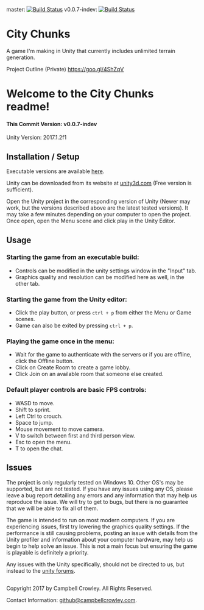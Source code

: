 master: [![Build Status](https://travis-ci.org/CampbellCrowley/UnityGame.svg?branch=master)](https://travis-ci.org/CampbellCrowley/UnityGame)
v0.0.7-indev: [![Build Status](https://travis-ci.org/CampbellCrowley/UnityGame.svg?branch=v0.0.7-indev)](https://travis-ci.org/CampbellCrowley/UnityGame)

# City Chunks
A game I'm making in Unity that currently includes unlimited terrain generation.

Project Outline (Private)
https://goo.gl/4ShZqV

# Welcome to the City Chunks readme!
#### This Commit Version: v0.0.7-indev
Unity Version: 2017.1.2f1

## Installation / Setup
Executable versions are available [here](https://drive.google.com/drive/folders/0B_RQVdcQeZZfVkZxZnZhWjA1ekk?usp=sharing).

Unity can be downloaded from its website at [unity3d.com](https://store.unity.com) (Free version is sufficient).

Open the Unity project in the corresponding version of Unity (Newer may work, but the versions described above are the latest tested versions). It may take a few minutes depending on your computer to open the project. Once open, open the Menu scene and click play in the Unity Editor.  

## Usage
### Starting the game from an executable build:
* Controls can be modified in the unity settings window in the "Input" tab.
* Graphics quality and resolution can be modified here as well, in the other tab.
### Starting the game from the Unity editor:
* Click the play button, or press `ctrl + p` from either the Menu or Game scenes.
* Game can also be exited by pressing `ctrl + p`.
### Playing the game once in the menu:
* Wait for the game to authenticate with the servers or if you are offline, click the Offline button.
* Click on Create Room to create a game lobby.
* Click Join on an available room that someone else created.
### Default player controls are basic FPS controls:
* WASD to move.
* Shift to sprint.
* Left Ctrl to crouch.
* Space to jump.
* Mouse movement to move camera.
* V to switch between first and third person view.
* Esc to open the menu.
* T to open the chat.

## Issues
The project is only regularly tested on Windows 10. Other OS's may be supported, but are not tested. If you have any issues using any OS, please leave a bug report detailing any errors and any information that may help us reproduce the issue. We will try to get to bugs, but there is no guarantee that we will be able to fix all of them.

The game is intended to run on most modern computers. If you are experiencing issues, first try lowering the graphics quality settings. If the performance is still causing problems, posting an issue with details from the Unity profiler and information about your computer hardware, may help us begin to help solve an issue. This is not a main focus but ensuring the game is playable is definitely a priority.

Any issues with the Unity specifically, should not be directed to us, but instead to the [unity forums](https://forum.unity3d.com/).  

##
Copyright 2017 by Campbell Crowley. All Rights Reserved.

Contact Information: github@campbellcrowley.com.
